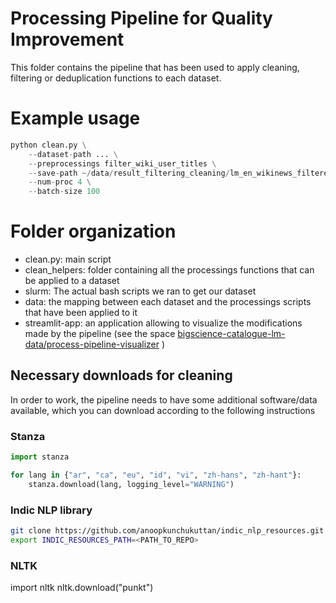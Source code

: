 #  Processing Pipeline for Quality Improvement

This folder contains the pipeline that has been used to apply cleaning, filtering or deduplication functions to each dataset.

# Example usage

```python
python clean.py \
    --dataset-path ... \
    --preprocessings filter_wiki_user_titles \
    --save-path ~/data/result_filtering_cleaning/lm_en_wikinews_filtered.jsonl \
    --num-proc 4 \
    --batch-size 100
```

# Folder organization

- clean.py: main script
- clean_helpers: folder containing all the processings functions that can be applied to a dataset
- slurm: The actual bash scripts we ran to get our dataset
- data: the mapping between each dataset and the processings scripts that have been applied to it
- streamlit-app: an application allowing to visualize the modifications made by the pipeline (see the space [bigscience-catalogue-lm-data/process-pipeline-visualizer](https://huggingface.co/spaces/bigscience-catalogue-lm-data/process-pipeline-visualizer) )

## Necessary downloads for cleaning

In order to work, the pipeline needs to have some additional software/data available, which you can download according to the following instructions

### Stanza

```python
import stanza

for lang in {"ar", "ca", "eu", "id", "vi", "zh-hans", "zh-hant"}:
    stanza.download(lang, logging_level="WARNING")
```

### Indic NLP library

```bash
git clone https://github.com/anoopkunchukuttan/indic_nlp_resources.git
export INDIC_RESOURCES_PATH=<PATH_TO_REPO>
```

### NLTK
import nltk
nltk.download("punkt")
